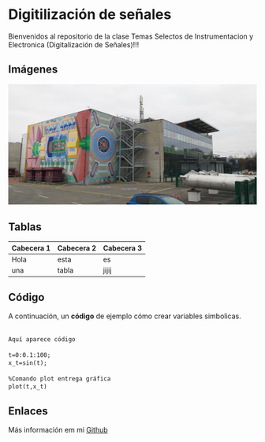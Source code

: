 
# Digitilización de señales

Bienvenidos al repositorio de la clase Temas Selectos de Instrumentacion y Electronica (Digitalización de Señales)!!!

## Imágenes

 ![Titulo del Curso](Atlas.jpg)

 ## Tablas

 | Cabecera 1 | Cabecera 2 | Cabecera 3 |
 |------------|------------|------------|
 | Hola       | esta       | es         |
 | una        | tabla      | jijij      |

 ## Código

 A continuación, un **código** de ejemplo cómo crear variables simbolicas.  

 ~~~ 

Aquí aparece código

t=0:0.1:100;
x_t=sin(t);

%Comando plot entrega gráfica
plot(t,x_t)

~~~

## Enlaces

Más información em mi [Github](https://github.com/LuiSamaniego/digitalizacion2022-1)